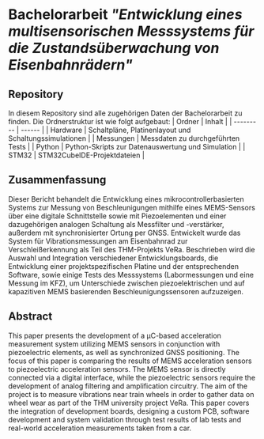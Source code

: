 # Bachelorarbeit _"Entwicklung eines multisensorischen Messsystems für die Zustandsüberwachung von Eisenbahnrädern"_

## Repository
In diesem Repository sind alle zugehörigen Daten der Bachelorarbeit zu finden.
Die Ordnerstruktur ist wie folgt aufgebaut:
| Ordner    | Inhalt |
| --------- | ------ |
| Hardware  | Schaltpläne, Platinenlayout und Schaltungssimulationen |
| Messungen | Messdaten zu durchgeführten Tests |
| Python    | Python-Skripts zur Datenauswertung und Simulation |
| STM32     | STM32CubeIDE-Projektdateien |

## Zusammenfassung
Dieser Bericht behandelt die Entwicklung eines mikrocontrollerbasierten Systems zur Messung von Beschleunigungen mithilfe eines MEMS-Sensors über eine digitale Schnittstelle sowie mit Piezoelementen und einer dazugehörigen analogen Schaltung als Messfilter und -verstärker, außerdem mit synchronisierter Ortung per GNSS. Entwickelt wurde das System für Vibrationsmessungen am Eisenbahnrad zur Verschleißerkennung als Teil des THM-Projekts VeRa. Beschrieben wird die Auswahl und Integration verschiedener Entwicklungsboards, die Entwicklung einer projektspezifischen Platine und der entsprechenden Software, sowie einige Tests des Messsystems (Labormessungen und eine Messung im KFZ), um Unterschiede zwischen piezoelektrischen und auf kapazitiven MEMS basierenden Beschleunigungssensoren aufzuzeigen.

## Abstract
This paper presents the development of a µC-based acceleration measurement system utilizing MEMS sensors in conjunction with piezoelectric elements, as well as synchronized GNSS positioning. The focus of this paper is comparing the results of MEMS acceleration sensors to piezoelectric acceleration sensors. The MEMS sensor is directly connected via a digital interface, while the piezoelectric sensors require the development of analog filtering and amplification circuitry. The aim of the project is to measure vibrations near train wheels in order to gather data on wheel wear as part of the THM university project VeRa. This paper covers the integration of development boards, designing a custom PCB, software development and system validation through test results of lab tests and real-world acceleration measurements taken from a car.
